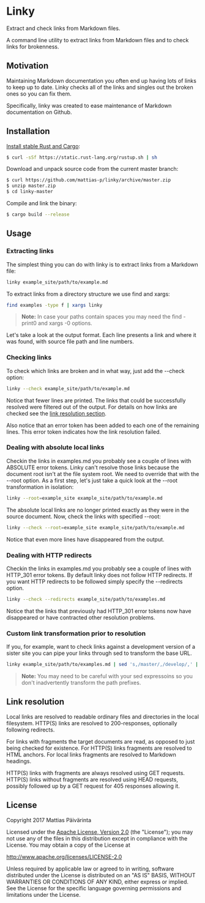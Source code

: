 Linky
=====

Extract and check links from Markdown files.

A command line utility to extract links from Markdown files and to check links
for brokenness.


Motivation
----------

Maintaining Markdown documentation you often end up having lots of links to keep up to date.
Linky checks all of the links and singles out the broken ones so you can fix them.

Specifically, linky was created to ease maintenance of Markdown documentation on Github.


Installation
------------
[Install stable Rust and Cargo]:

```sh
$ curl -sSf https://static.rust-lang.org/rustup.sh | sh
```

Download and unpack source code from the current master branch:

```sh
$ curl https://github.com/mattias-p/linky/archive/master.zip
$ unzip master.zip
$ cd linky-master
```

Compile and link the binary:

```sh
$ cargo build --release
```


Usage
-----

### Extracting links

The simplest thing you can do with linky is to extract links from a Markdown file:

```sh
linky example_site/path/to/example.md
```

To extract links from a directory structure we use find and xargs:

```sh
find examples -type f | xargs linky
```

> **Note:** In case your paths contain spaces you may need the find -print0 and xargs -0 options.

Let's take a look at the output format.
Each line presents a link and where it was found, with source file path and line numbers.


### Checking links

To check which links are broken and in what way, just add the --check option:

```sh
linky --check example_site/path/to/example.md
```

Notice that fewer lines are printed.
The links that could be successfully resolved were filtered out of the output.
For details on how links are checked see the [link resolution section].

Also notice that an error token has been added to each one of the remaining lines.
This error token indicates how the link resolution failed.


### Dealing with absolute local links

Checkin the links in examples.md you probably see a couple of lines with ABSOLUTE error tokens.
Linky can't resolve those links because the document root isn't at the file system root.
We need to override that with the --root option.
As a first step, let's just take a quick look at the --root transformation in isolation:

```sh
linky --root=example_site example_site/path/to/example.md
```

The absolute local links are no longer printed exactly as they were in the source document.
Now, check the links with specified --root:

```sh
linky --check --root=example_site example_site/path/to/example.md
```

Notice that even more lines have disappeared from the output.


### Dealing with HTTP redirects

Checkin the links in examples.md you probably see a couple of lines with HTTP_301 error tokens.
By default linky does not follow HTTP redirects.
If you want HTTP redirects to be followed simply specify the --redirects option.

```sh
linky --check --redirects example_site/path/to/examples.md
```

Notice that the links that previously had HTTP_301 error tokens now have disappeared or have contracted other resolution problems. 


### Custom link transformation prior to resolution

If you, for example, want to check links against a development version of a sister site you can pipe your links through sed to transform the base URL.

```sh
linky example_site/path/to/examples.md | sed 's,/master/,/develop/,' | linky --check
```

> **Note:** You may need to be careful with your sed expressoins so you don't inadvertently transform the path prefixes.


Link resolution
---------------

Local links are resolved to readable ordinary files and directories in the local filesystem.
HTTP(S) links are resolved to 200-responses, optionally following redirects.

For links with fragments the target documents are read, as opposed to just being checked for existence.
For HTTP(S) links fragments are resolved to HTML anchors.
For local links fragments are resolved to Markdown headings.

HTTP(S) links with fragments are always resolved using GET requests.
HTTP(S) links without fragments are resolved using HEAD requests, possibly followed up by a GET request for 405 responses allowing it.


License
-------

Copyright 2017 Mattias Päivärinta

Licensed under the [Apache License, Version 2.0] (the "License");
you may not use any of the files in this distribution except in compliance with
the License. You may obtain a copy of the License at

<http://www.apache.org/licenses/LICENSE-2.0>

Unless required by applicable law or agreed to in writing, software
distributed under the License is distributed on an "AS IS" BASIS,
WITHOUT WARRANTIES OR CONDITIONS OF ANY KIND, either express or implied.
See the License for the specific language governing permissions and
limitations under the License.


[Apache License, Version 2.0]: LICENSE
[Install stable Rust and Cargo]: http://doc.crates.io/
[Link resolution section]: #link-resolution
